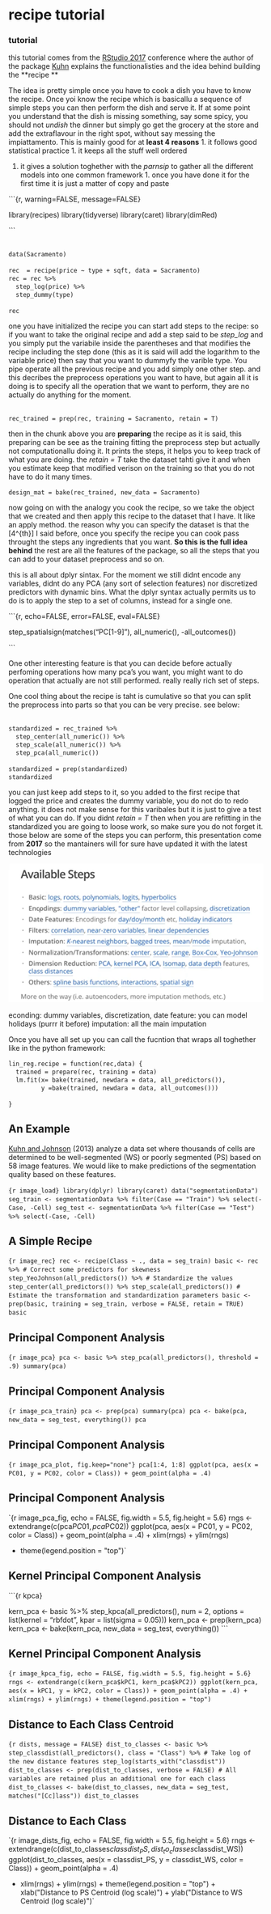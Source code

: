 recipe tutorial
================

### tutorial

this tutorial comes from the
[RStudio 2017](https://rstudio.com/resources/webinars/creating-and-preprocessing-a-design-matrix-with-recipes/)
conference where the author of the package
[Kuhn](https://resources.rstudio.com/authors/max-kuhn) explains the
functionalisties and the idea behind building the **recipe **

The idea is pretty simple once you have to cook a dish you have to know
the recipe. Once yoi know the recipe which is basicallu a sequence of
simple steps you can then perform the dish and serve it. If at some
point you understand that the dish is missing something, say some spicy,
you should not *undish* the dinner but simply go get the grocery at the
store and add the extraflavour in the right spot, without say messing
the impiattamento. This is mainly good for at **least 4 reasons** 1. it
follows good statistical practice 1. it keeps all the stuff well ordered
1. it gives a solution toghether with the *parnsip* to gather all the
different models into one common framework 1. once you have done it for
the first time it is just a matter of copy and paste

\`\`\`{r, warning=FALSE, message=FALSE}

library(recipes) library(tidyverse) library(caret) library(dimRed)

\`\`\`

``` {r}

data(Sacramento)

rec  = recipe(price ~ type + sqft, data = Sacramento)
rec = rec %>%  
  step_log(price) %>% 
  step_dummy(type)

rec
```

one you have initialized the recipe you can start add steps to the
recipe: so if you want to take the original recipe and add a step said
to be *step\_log* and you simply put the variabile inside the
parentheses and that modifies the recipe including the step done (this
as it is said will add the logarithm to the variable price) then say
that you want to dummyfy the varible type. You pipe operate all the
previous recipe and you add simply one other step. and this decribes the
preprocess operations you want to have, but again all it is doing is to
specify all the operation that we want to perform, they are no actually
do anything for the moment.

``` {r}

rec_trained = prep(rec, training = Sacramento, retain = T)

```

then in the chunk above you are **preparing** the recipe as it is said,
this preparing can be see as the training fitting the preprocess step
but actually not computationallu doing it. It prints the steps, it helps
you to keep track of what you are doing. the *retain = T* take the
dataset tahti give it and when you estimate keep that modified verison
on the training so that you do not have to do it many times.

``` {r}
design_mat = bake(rec_trained, new_data = Sacramento)
```

now going on with the analogy you cook the recipe, so we take the object
that we created and then apply this recipe to the dataset that I have.
It like an apply method. the reason why you can specify the dataset is
that the \[4^{th}\] I said before, once you specify the recipe you can
cook pass throught the steps any ingredients that you want. **So this is
the full idea behind** the rest are all the features of the package, so
all the steps that you can add to your dataset preprocess and so on.

this is all about dplyr sintax. For the moment we still didnt encode any
variables, didnt do any PCA (any sort of selection features) nor
discretized predictors with dynamic bins. What the dplyr syntax actually
permits us to do is to apply the step to a set of columns, instead for a
single one.

\`\`\`{r, echo=FALSE, error=FALSE, eval=FALSE}

step\_spatialsign(matches(“PC\[1-9\]”), all\_numeric(),
-all\_outcomes())

\`\`\`

One other interesting feature is that you can decide before actually
perfoming operations how many pca’s you want, you might want to do
operation that actually are not still performed. really really rich set
of steps.

One cool thing about the recipe is taht is cumulative so that you can
split the preprocess into parts so that you can be very precise. see
below:

``` {r}

standardized = rec_trained %>% 
  step_center(all_numeric()) %>% 
  step_scale(all_numeric()) %>% 
  step_pca(all_numeric())

standardized = prep(standardized)
standardized
```

you can just keep add steps to it, so you added to the first recipe that
logged the price and creates the dummy variable, you do not do to redo
anything. it does not make sense for this varibales but it is just to
give a test of what you can do. If you didnt *retain = T* then when you
are refitting in the standardized you are going to loose work, so make
sure you do not forget it. those below are some of the steps you can
perform, this presentation come from **2017** so the mantainers will for
sure have updated it with the latest technologies

![img1](img/img1.PNG)

econding: dummy variables, discretization, date feature: you can model
holidays (purrr it before) imputation: all the main imputation

Once you have all set up you can call the fucntion that wraps all
toghether like in the python framework:

``` {r}
lin_reg.recipe = function(rec,data) {
  trained = prepare(rec, training = data)
  lm.fit(x= bake(trained, newdara = data, all_predictors()),
         y =bake(trained, newdara = data, all_outcomes()))
  
}

```

## An Example

[Kuhn and Johnson](http://appliedpredictivemodeling.com) (2013) analyze
a data set where thousands of cells are determined to be well-segmented
(WS) or poorly segmented (PS) based on 58 image features. We would like
to make predictions of the segmentation quality based on these features.

`{r image_load} library(dplyr) library(caret) data("segmentationData")
seg_train <- segmentationData %>% filter(Case == "Train") %>%
select(-Case, -Cell) seg_test <- segmentationData %>% filter(Case ==
"Test") %>% select(-Case, -Cell)`

## A Simple Recipe

`{r image_rec} rec <- recipe(Class ~ ., data = seg_train) basic <- rec
%>% # Correct some predictors for skewness
step_YeoJohnson(all_predictors()) %>% # Standardize the values
step_center(all_predictors()) %>% step_scale(all_predictors()) #
Estimate the transformation and standardization parameters basic <-
prep(basic, training = seg_train, verbose = FALSE, retain = TRUE) basic`

## Principal Component Analysis

`{r image_pca} pca <- basic %>% step_pca(all_predictors(), threshold =
.9) summary(pca)`

## Principal Component Analysis

`{r image_pca_train} pca <- prep(pca) summary(pca) pca <- bake(pca,
new_data = seg_test, everything()) pca`

## Principal Component Analysis

`{r image_pca_plot, fig.keep="none"} pca[1:4, 1:8] ggplot(pca, aes(x =
PC01, y = PC02, color = Class)) + geom_point(alpha = .4)`

## Principal Component Analysis

`{r image_pca_fig, echo = FALSE, fig.width = 5.5, fig.height = 5.6} rngs
<- extendrange(c(pca$PC01, pca$PC02)) ggplot(pca, aes(x = PC01, y =
PC02, color = Class)) + geom_point(alpha = .4) + xlim(rngs) + ylim(rngs)
+ theme(legend.position = "top")`

## Kernel Principal Component Analysis

\`\`\`{r kpca}

kern\_pca \<- basic %\>% step\_kpca(all\_predictors(), num = 2, options
= list(kernel = “rbfdot”, kpar = list(sigma = 0.05))) kern\_pca \<-
prep(kern\_pca) kern\_pca \<- bake(kern\_pca, new\_data = seg\_test,
everything()) \`\`\`

## Kernel Principal Component Analysis

`{r image_kpca_fig, echo = FALSE, fig.width = 5.5, fig.height = 5.6}
rngs <- extendrange(c(kern_pca$kPC1, kern_pca$kPC2)) ggplot(kern_pca,
aes(x = kPC1, y = kPC2, color = Class)) + geom_point(alpha = .4) +
xlim(rngs) + ylim(rngs) + theme(legend.position = "top")`

## Distance to Each Class Centroid

`{r dists, message = FALSE} dist_to_classes <- basic %>%
step_classdist(all_predictors(), class = "Class") %>% # Take log of the
new distance features step_log(starts_with("classdist")) dist_to_classes
<- prep(dist_to_classes, verbose = FALSE) # All variables are retained
plus an additional one for each class dist_to_classes <-
bake(dist_to_classes, new_data = seg_test, matches("[Cc]lass"))
dist_to_classes`

## Distance to Each Class

`{r image_dists_fig, echo = FALSE, fig.width = 5.5, fig.height = 5.6}
rngs <- extendrange(c(dist_to_classes$classdist_PS,
dist_to_classes$classdist_WS)) ggplot(dist_to_classes, aes(x =
classdist_PS, y = classdist_WS, color = Class)) + geom_point(alpha = .4)
+ xlim(rngs) + ylim(rngs) + theme(legend.position = "top") +
xlab("Distance to PS Centroid (log scale)") + ylab("Distance to WS
Centroid (log scale)")`
